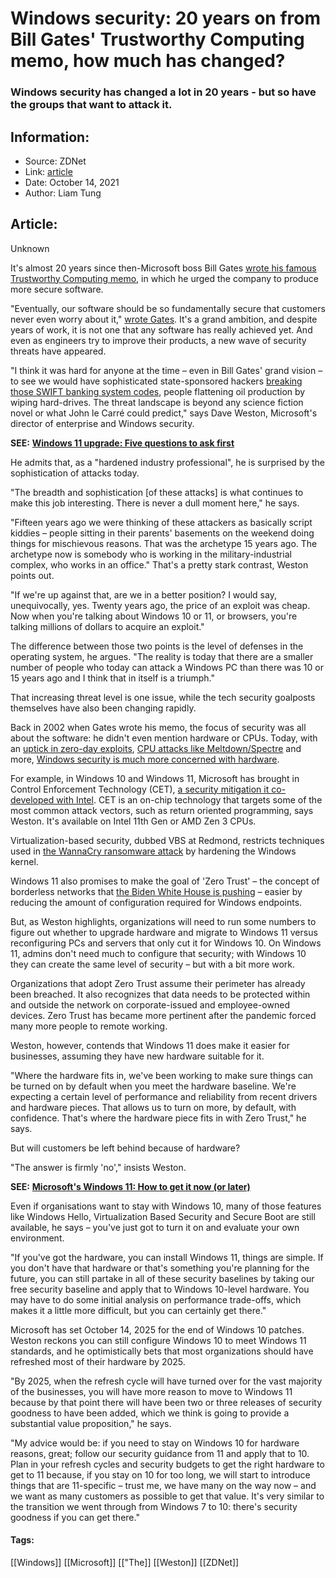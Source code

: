 # Windows security: 20 years on from Bill Gates' Trustworthy Computing memo, how much has changed?
### Windows security has changed a lot in 20 years - but so have the groups that want to attack it.

## Information:
+ Source: ZDNet
+ Link: [article](https://www.zdnet.com/article/windows-security-20-years-on-from-bill-gates-trustworthy-computing-memo-how-much-has-changed/)
+ Date: October 14, 2021
+ Author: Liam Tung


## Article:
Unknown

It's almost 20 years since then-Microsoft boss Bill Gates [wrote his famous Trustworthy Computing memo](https://www.zdnet.com/article/10-years-since-the-bill-gates-security-memo-a-personal-journey/), in which he urged the company to produce more secure software. 

"Eventually, our software should be so fundamentally secure that customers never even worry about it," [wrote Gates](https://www.wired.com/2002/01/bill-gates-trustworthy-computing/). It's a grand ambition, and despite years of work, it is not one that any software has really achieved yet. And even as engineers try to improve their products, a new wave of security threats have appeared.


"I think it was hard for anyone at the time – even in Bill Gates' grand vision – to see we would have sophisticated state-sponsored hackers [breaking those SWIFT banking system codes](https://www.zdnet.com/article/money-from-bank-hacks-rarely-gets-laundered-through-cryptocurrencies/), people flattening oil production by wiping hard-drives. The threat landscape is beyond any science fiction novel or what John le Carré could predict," says Dave Weston, Microsoft's director of enterprise and Windows security.  

**SEE:** [**Windows 11 upgrade: Five questions to ask first**](https://www.zdnet.com/article/windows-11-upgrade-five-questions-to-ask-first/)

He admits that, as a "hardened industry professional", he is surprised by the sophistication of attacks today. 

"The breadth and sophistication [of these attacks] is what continues to make this job interesting. There is never a dull moment here," he says.

"Fifteen years ago we were thinking of these attackers as basically script kiddies – people sitting in their parents' basements on the weekend doing things for mischievous reasons. That was the archetype 15 years ago. The archetype now is somebody who is working in the military-industrial complex, who works in an office." That's a pretty stark contrast, Weston points out.






"If we're up against that, are we in a better position? I would say, unequivocally, yes. Twenty years ago, the price of an exploit was cheap. Now when you're talking about Windows 10 or 11, or browsers, you're talking millions of dollars to acquire an exploit."

The difference between those two points is the level of defenses in the operating system, he argues. "The reality is today that there are a smaller number of people who today can attack a Windows PC than there was 10 or 15 years ago and I think that in itself is a triumph."     

That increasing threat level is one issue, while the tech security goalposts themselves have also been changing rapidly. 

Back in 2002 when Gates wrote his memo, the focus of security was all about the software: he didn't even mention hardware or CPUs. Today, with an [uptick in zero-day exploits](https://www.zdnet.com/article/google-just-patched-these-two-chrome-zero-day-bugs-that-are-under-attack-right-now/), [CPU attacks like Meltdown/Spectre](https://www.zdnet.com/article/google-this-spectre-proof-of-concept-shows-how-dangerous-these-attacks-can-be/) and more, [Windows security is much more concerned with hardware](https://www.zdnet.com/article/windows-11-microsoft-stands-firm-on-hardware-requirements/).    

For example, in Windows 10 and Windows 11, Microsoft has brought in Control Enforcement Technology (CET), [a security mitigation it co-developed with Intel](https://www.zdnet.com/article/google-chrome-this-new-feature-makes-it-tougher-for-hackers-to-attack-windows-10-pcs/). CET is an on-chip technology that targets some of the most common attack vectors, such as return oriented programming, says Weston. It's available on Intel 11th Gen or AMD Zen 3 CPUs.

Virtualization-based security, dubbed VBS at Redmond, restricts techniques used in [the WannaCry ransomware attack](https://www.zdnet.com/article/microsoft-warns-of-destructive-cyberattacks-issues-new-windows-xp-patches/) by hardening the Windows kernel. 

Windows 11 also promises to make the goal of 'Zero Trust' – the concept of borderless networks that [the Biden White House is pushing](https://www.zdnet.com/article/biden-signs-order-boosting-us-cyber-posture-saying-incremental-improvements-are-not-enough/#link=%7B%22role%22:%22standard%22,%22href%22:%22https://www.zdnet.com/article/biden-signs-order-boosting-us-cyber-posture-saying-incremental-improvements-are-not-enough/%22,%22target%22:%22%22,%22absolute%22:%22%22,%22linkText%22:%22the%20Biden%20White%20House%20is%20pushing%22%7D) – easier by reducing the amount of configuration required for Windows endpoints.

But, as Weston highlights, organizations will need to run some numbers to figure out whether to upgrade hardware and migrate to Windows 11 versus reconfiguring PCs and servers that only cut it for Windows 10. On Windows 11, admins don't need much to configure that security; with Windows 10 they can create the same level of security – but with a bit more work.

Organizations that adopt Zero Trust assume their perimeter has already been breached. It also recognizes that data needs to be protected within and outside the network on corporate-issued and employee-owned devices. Zero Trust has became more pertinent after the pandemic forced many more people to remote working.

Weston, however, contends that Windows 11 does make it easier for businesses, assuming they have new hardware suitable for it. 

"Where the hardware fits in, we've been working to make sure things can be turned on by default when you meet the hardware baseline. We're expecting a certain level of performance and reliability from recent drivers and hardware pieces. That allows us to turn on more, by default, with confidence. That's where the hardware piece fits in with Zero Trust," he says. 


But will customers be left behind because of hardware? 

"The answer is firmly 'no'," insists Weston. 

**SEE:** [**Microsoft's Windows 11: How to get it now (or later)**](https://www.zdnet.com/article/microsofts-windows-11-how-to-get-it-now-or-later/)

Even if organisations want to stay with Windows 10, many of those features like Windows Hello, Virtualization Based Security and Secure Boot are still available, he says – you've just got to turn it on and evaluate your own environment.

"If you've got the hardware, you can install Windows 11, things are simple. If you don't have that hardware or that's something you're planning for the future, you can still partake in all of these security baselines by taking our free security baseline and apply that to Windows 10-level hardware. You may have to do some initial analysis on performance trade-offs, which makes it a little more difficult, but you can certainly get there."

Microsoft has set October 14, 2025 for the end of Windows 10 patches. Weston reckons you can still configure Windows 10 to meet Windows 11 standards, and he optimistically bets that most organizations should have refreshed most of their hardware by 2025.    

"By 2025, when the refresh cycle will have turned over for the vast majority of the businesses, you will have more reason to move to Windows 11 because by that point there will have been two or three releases of security goodness to have been added, which we think is going to provide a substantial value proposition," he says.

"My advice would be: if you need to stay on Windows 10 for hardware reasons, great; follow our security guidance from 11 and apply that to 10. Plan in your refresh cycles and security budgets to get the right hardware to get to 11 because, if you stay on 10 for too long, we will start to introduce things that are 11-specific – trust me, we have many on the way now – and we want as many customers as possible to get that value. It's very similar to the transition we went through from Windows 7 to 10: there's security goodness if you can get there." 





#### Tags:
[[Windows]] [[Microsoft]] [["The]] [[Weston]] [[ZDNet]]
